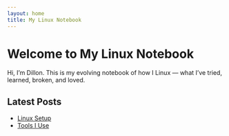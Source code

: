 ```yaml
---
layout: home
title: My Linux Notebook
---
```


# Welcome to My Linux Notebook

Hi, I’m Dillon. This is my evolving notebook of how I Linux — what I’ve tried, learned, broken, and loved.

## Latest Posts
- [Linux Setup](./linux-setup.md)
- [Tools I Use](./tools.md)
